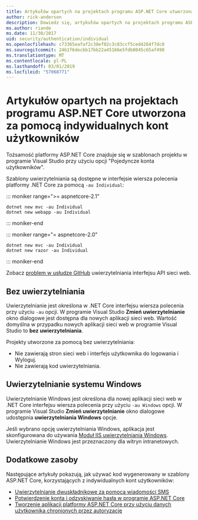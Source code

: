 ```yaml
---
title: Artykułów opartych na projektach programu ASP.NET Core utworzona za pomocą indywidualnych kont użytkowników
author: rick-anderson
description: Dowiedz się, artykułów opartych na projektach programu ASP.NET Core utworzona za pomocą indywidualnych kont użytkowników.
ms.author: riande
ms.date: 11/30/2017
uid: security/authentication/individual
ms.openlocfilehash: c73365eafaf2c38ef02c3c83ccf5ced4264f7dc0
ms.sourcegitcommit: 24b1f6decbb17bb22a45166e5fdb0845c65af498
ms.translationtype: MT
ms.contentlocale: pl-PL
ms.lasthandoff: 03/01/2019
ms.locfileid: "57068771"
---
```

# <a name="articles-based-on-aspnet-core-projects-created-with-individual-user-accounts"></a>Artykułów opartych na projektach programu ASP.NET Core utworzona za pomocą indywidualnych kont użytkowników

Tożsamość platformy ASP.NET Core znajduje się w szablonach projektu w programie Visual Studio przy użyciu opcji "Pojedyncze konta użytkowników".

Szablony uwierzytelniania są dostępne w interfejsie wiersza polecenia platformy .NET Core za pomocą `-au Individual`:

::: moniker range=">= aspnetcore-2.1"

```console
dotnet new mvc -au Individual
dotnet new webapp -au Individual
```

::: moniker-end

::: moniker range="= aspnetcore-2.0"

```console
dotnet new mvc -au Individual
dotnet new razor -au Individual
```

::: moniker-end

Zobacz [problem w usłudze GitHub](https://github.com/aspnet/AspNetCore/issues/5833) uwierzytelniania interfejsu API sieci web.

<a name="no"></a>
## <a name="no-authentication"></a>Bez uwierzytelniania

Uwierzytelnianie jest określona w .NET Core interfejsu wiersza polecenia przy użyciu `-au` opcji. W programie Visual Studio **Zmień uwierzytelnianie** okno dialogowe jest dostępna dla nowych aplikacji sieci web. Wartość domyślna w przypadku nowych aplikacji sieci web w programie Visual Studio to **bez uwierzytelniania**.

Projekty utworzone za pomocą bez uwierzytelniania:

* Nie zawierają stron sieci web i interfejs użytkownika do logowania i Wyloguj.
* Nie zawierają kod uwierzytelniania.

<a name="win"></a>
## <a name="windows-authentication"></a>Uwierzytelnianie systemu Windows

Uwierzytelnianie Windows jest określona dla nowej aplikacji sieci web w .NET Core interfejsu wiersza polecenia przy użyciu `-au Windows` opcji. W programie Visual Studio **Zmień uwierzytelnianie** okno dialogowe udostępnia **uwierzytelniania Windows** opcje.

Jeśli wybrano opcję uwierzytelniania Windows, aplikacja jest skonfigurowana do używania [Moduł IIS uwierzytelniania Windows](xref:host-and-deploy/iis/modules). Uwierzytelnianie Windows jest przeznaczony dla witryn intranetowych.

## <a name="additional-resources"></a>Dodatkowe zasoby

Następujące artykuły pokazują, jak używać kod wygenerowany w szablony ASP.NET Core, korzystających z indywidualnych kont użytkowników:

* [Uwierzytelnianie dwuskładnikowe za pomocą wiadomości SMS](xref:security/authentication/2fa)
* [Potwierdzenie konta i odzyskiwanie hasła w programie ASP.NET Core](xref:security/authentication/accconfirm)
* [Tworzenie aplikacji platformy ASP.NET Core przy użyciu danych użytkownika chronionych przez autoryzację](xref:security/authorization/secure-data)
